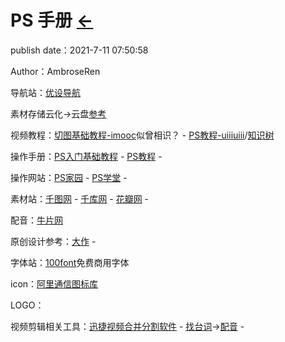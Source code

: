 # PS 手册 [←](index.md)

publish date：2021-7-11 07:50:58

Author：AmbroseRen

导航站：[优设导航](https://hao.uisdc.com/)

素材存储云化→云盘[参考](https://ambroseren.github.io/test/Data/Clouder.html)

视频教程：[切图基础教程-imooc](https://www.imooc.com/learn/1228)似曾相识？ - [PS教程-uiiiuiii](https://uiiiuiii.com/photoshop)/[知识树](https://uiiiuiii.com/photoshop/1212128580.html)

操作手册：[PS入门基础教程](http://www.psdee.com/zone/rumen) - [PS教程](https://www.16xx8.com/photoshop/xinshoujiaocheng/) - []()

操作网站：[PS家园](https://www.psjia.com/) - [PS学堂](https://www.ren3.cn/) -  []()

素材站：[千图网](https://www.58pic.com/) - [千库网](https://588ku.com/) - [花瓣网](https://huaban.com/) - []()

配音：[牛片网](https://www.6pian.cn/)

原创设计参考：[大作](https://www.bigbigwork.com/) - []()

字体站：[100font](https://www.100font.com/)免费商用字体

icon：[阿里通信图标库](https://www.iconfont.cn/collections/detail?spm=a313x.7781069.1998910419.de12df413&cid=29)

LOGO：

视频剪辑相关工具：[迅捷视频合并分割软件](https://www.xunjieshipin.com/download-videoeditor) - [找台词](http://zhaotaici.cn/index.html##)→[配音](http://33.agilestudio.cn/) - []()
